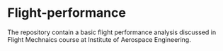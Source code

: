 # Flight-performance
The repository contain a basic flight performance analysis discussed in Flight Mechnaics course at Institute of Aerospace Engineering.
